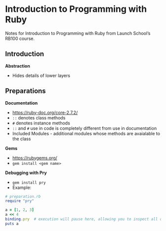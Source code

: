 # Introduction to Programming with Ruby

Notes for Introduction to Programming with Ruby from Launch School’s RB100 course.

## Introduction

**Abstraction**
* Hides details of lower layers

## Preparations

**Documentation**
* https://ruby-doc.org/core-2.7.2/
* `::` denotes class methods
* `#` denotes instance methods
* `::` and `#` use in code is completely different from use in documentation
* Included Modules - additional modules whose methods are avaialable to the class

**Gems**
* https://rubygems.org/
* `gem install <gem name>`

**Debugging with Pry**
* `gem install pry`
* Example:
```ruby
# preparation.rb
require "pry"

a = [1, 2, 3]
a << 4
binding.pry  # execution will pause here, allowing you to inspect all objects
puts a
```